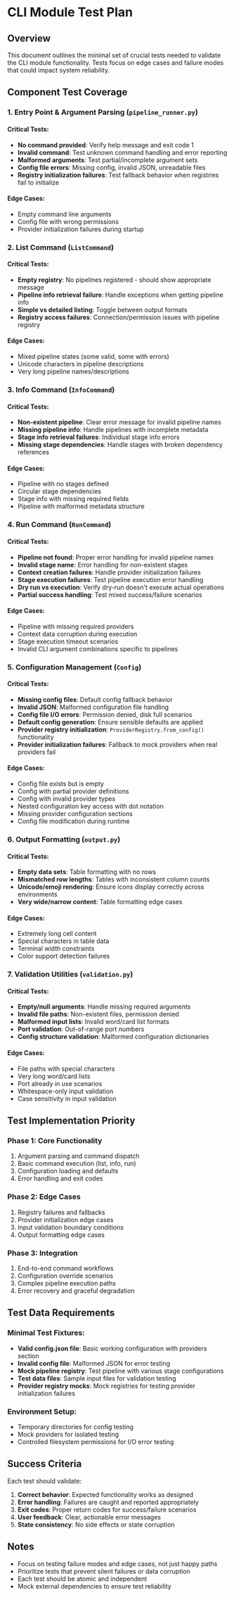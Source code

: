 # CLI Module Test Plan

## Overview

This document outlines the minimal set of crucial tests needed to validate the CLI module functionality. Tests focus on edge cases and failure modes that could impact system reliability.

## Component Test Coverage

### 1. Entry Point & Argument Parsing (`pipeline_runner.py`)

#### Critical Tests:
- **No command provided**: Verify help message and exit code 1
- **Invalid command**: Test unknown command handling and error reporting
- **Malformed arguments**: Test partial/incomplete argument sets
- **Config file errors**: Missing config, invalid JSON, unreadable files
- **Registry initialization failures**: Test fallback behavior when registries fail to initialize

#### Edge Cases:
- Empty command line arguments
- Config file with wrong permissions
- Provider initialization failures during startup

### 2. List Command (`ListCommand`)

#### Critical Tests:
- **Empty registry**: No pipelines registered - should show appropriate message
- **Pipeline info retrieval failure**: Handle exceptions when getting pipeline info
- **Simple vs detailed listing**: Toggle between output formats
- **Registry access failures**: Connection/permission issues with pipeline registry

#### Edge Cases:
- Mixed pipeline states (some valid, some with errors)
- Unicode characters in pipeline descriptions
- Very long pipeline names/descriptions

### 3. Info Command (`InfoCommand`)

#### Critical Tests:
- **Non-existent pipeline**: Clear error message for invalid pipeline names
- **Missing pipeline info**: Handle pipelines with incomplete metadata
- **Stage info retrieval failures**: Individual stage info errors
- **Missing stage dependencies**: Handle stages with broken dependency references

#### Edge Cases:
- Pipeline with no stages defined
- Circular stage dependencies
- Stage info with missing required fields
- Pipeline with malformed metadata structure

### 4. Run Command (`RunCommand`)

#### Critical Tests:
- **Pipeline not found**: Proper error handling for invalid pipeline names
- **Invalid stage name**: Error handling for non-existent stages
- **Context creation failures**: Handle provider initialization failures
- **Stage execution failures**: Test pipeline execution error handling
- **Dry run vs execution**: Verify dry-run doesn't execute actual operations
- **Partial success handling**: Test mixed success/failure scenarios

#### Edge Cases:
- Pipeline with missing required providers
- Context data corruption during execution
- Stage execution timeout scenarios
- Invalid CLI argument combinations specific to pipelines

### 5. Configuration Management (`Config`)

#### Critical Tests:
- **Missing config files**: Default config fallback behavior
- **Invalid JSON**: Malformed configuration file handling
- **Config file I/O errors**: Permission denied, disk full scenarios
- **Default config generation**: Ensure sensible defaults are applied
- **Provider registry initialization**: `ProviderRegistry.from_config()` functionality
- **Provider initialization failures**: Fallback to mock providers when real providers fail

#### Edge Cases:
- Config file exists but is empty
- Config with partial provider definitions
- Config with invalid provider types
- Nested configuration key access with dot notation
- Missing provider configuration sections
- Config file modification during runtime

### 6. Output Formatting (`output.py`)

#### Critical Tests:
- **Empty data sets**: Table formatting with no rows
- **Mismatched row lengths**: Tables with inconsistent column counts
- **Unicode/emoji rendering**: Ensure icons display correctly across environments
- **Very wide/narrow content**: Table formatting edge cases

#### Edge Cases:
- Extremely long cell content
- Special characters in table data
- Terminal width constraints
- Color support detection failures

### 7. Validation Utilities (`validation.py`)

#### Critical Tests:
- **Empty/null arguments**: Handle missing required arguments
- **Invalid file paths**: Non-existent files, permission denied
- **Malformed input lists**: Invalid word/card list formats
- **Port validation**: Out-of-range port numbers
- **Config structure validation**: Malformed configuration dictionaries

#### Edge Cases:
- File paths with special characters
- Very long word/card lists
- Port already in use scenarios
- Whitespace-only input validation
- Case sensitivity in input validation

## Test Implementation Priority

### Phase 1: Core Functionality
1. Argument parsing and command dispatch
2. Basic command execution (list, info, run)
3. Configuration loading and defaults
4. Error handling and exit codes

### Phase 2: Edge Cases
1. Registry failures and fallbacks
2. Provider initialization edge cases
3. Input validation boundary conditions
4. Output formatting edge cases

### Phase 3: Integration
1. End-to-end command workflows
2. Configuration override scenarios
3. Complex pipeline execution paths
4. Error recovery and graceful degradation

## Test Data Requirements

### Minimal Test Fixtures:
- **Valid config.json file**: Basic working configuration with providers section
- **Invalid config file**: Malformed JSON for error testing
- **Mock pipeline registry**: Test pipeline with various stage configurations
- **Test data files**: Sample input files for validation testing
- **Provider registry mocks**: Mock registries for testing provider initialization failures

### Environment Setup:
- Temporary directories for config testing
- Mock providers for isolated testing
- Controlled filesystem permissions for I/O error testing

## Success Criteria

Each test should validate:
1. **Correct behavior**: Expected functionality works as designed
2. **Error handling**: Failures are caught and reported appropriately
3. **Exit codes**: Proper return codes for success/failure scenarios
4. **User feedback**: Clear, actionable error messages
5. **State consistency**: No side effects or state corruption

## Notes

- Focus on testing failure modes and edge cases, not just happy paths
- Prioritize tests that prevent silent failures or data corruption
- Each test should be atomic and independent
- Mock external dependencies to ensure test reliability
